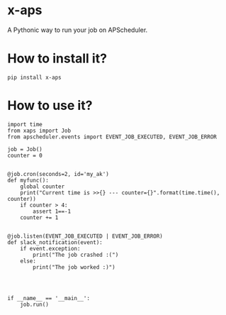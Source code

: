 # x-aps

A Pythonic way to run your job on APScheduler.


How to install it?
===
	
	pip install x-aps


How to use it?
===

	import time
	from xaps import Job
	from apscheduler.events import EVENT_JOB_EXECUTED, EVENT_JOB_ERROR
	
	job = Job()
	counter = 0
	
	
	@job.cron(seconds=2, id='my_ak')
	def myfunc():
	    global counter
	    print("Current time is >>{} --- counter={}".format(time.time(), counter))
	    if counter > 4:
	        assert 1==-1
	    counter += 1
	
	
	@job.listen(EVENT_JOB_EXECUTED | EVENT_JOB_ERROR)
	def slack_notification(event):
	    if event.exception:
	        print("The job crashed :(")
	    else:
	        print("The job worked :)")
	
	
	
	
	if __name__ == '__main__':
	    job.run()
